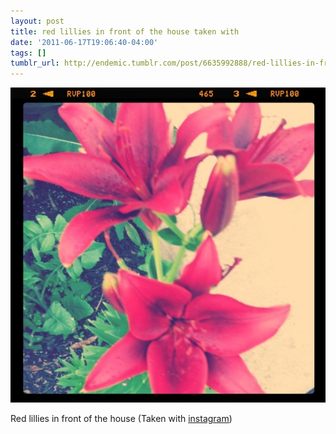 ```yaml
---
layout: post
title: red lillies in front of the house taken with
date: '2011-06-17T19:06:40-04:00'
tags: []
tumblr_url: http://endemic.tumblr.com/post/6635992888/red-lillies-in-front-of-the-house-taken-with
---
```

 ![](/tumblr_files/tumblr_lmyiv4kFb11qz9neko1_1280.jpg)  

Red lillies in front of the house (Taken with [instagram](http://instagr.am))

